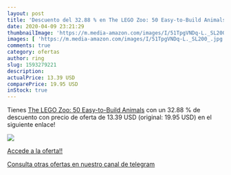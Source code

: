 ```yaml
---
layout: post
title: 'Descuento del 32.88 % en The LEGO Zoo: 50 Easy-to-Build Animals'
date: 2020-04-09 23:21:29
thumbnailImage: 'https://m.media-amazon.com/images/I/51TpgVNDq-L._SL200_.jpg'
images: [ 'https://m.media-amazon.com/images/I/51TpgVNDq-L._SL200_.jpg' ]
comments: true
category: ofertas
author: ring
slug: 1593279221
description:
actualPrice: 13.39 USD
comparePrice: 19.95 USD
inStock: true
---
```


Tienes [The LEGO Zoo: 50 Easy-to-Build Animals](https://www.amazon.com/dp/1593279221/?tag=redken08-20) con un 32.88 % de descuento con precio de oferta de 13.39 USD (original: 19.95 USD) en el siguiente enlace!

[![](https://m.media-amazon.com/images/I/51TpgVNDq-L._SL200_.jpg)](https://www.amazon.com/dp/1593279221/?tag=redken08-20)

[Accede a la oferta!!](https://www.amazon.com/dp/1593279221/?tag=redken08-20)

[Consulta otras ofertas en nuestro canal de telegram](https://t.me/s/ofertas25)
